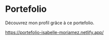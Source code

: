 #  Portefolio

Découvrez mon profil grâce à ce portefolio.

https://portefolio-isabelle-moriamez.netlify.app/
